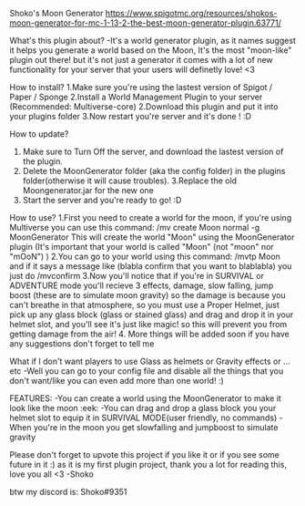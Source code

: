 Shoko's Moon Generator
https://www.spigotmc.org/resources/shokos-moon-generator-for-mc-1-13-2-the-best-moon-generator-plugin.63771/


What's this plugin about?
-It's a world generator plugin, as it names suggest it helps you generate a world based on the Moon, It's the most "moon-like" plugin out there! but it's not just a generator it comes with a lot of new functionality for your server that your users will definetly love! <3

How to install?
1.Make sure you're using the lastest version of Spigot / Paper / Sponge
2.Install a World Management Plugin to your server (Recommended: Multiverse-core)
2.Download this plugin and put it into your plugins folder
3.Now restart you're server and it's done ! :D

How to update?
1. Make sure to Turn Off the server, and download the lastest version of the plugin.
2. Delete the MoonGenerator folder (aka the config folder) in the plugins folder(otherwise it will cause troubles).
3.Replace the old Moongenerator.jar for the new one
4. Start the server and you're ready to go! :D

How to use?
1.First you need to create a world for the moon, if you're using Multiverse you can use this command:
/mv create Moon normal -g MoonGenerator
This will create the world "Moon" using the MoonGenerator plugin
(It's important that your world is called "Moon" (not "moon" nor "mOoN") )
2.You can go to your world using this command:
/mvtp Moon
and if it says a message like (blabla confirm that you want to blablabla)
you just do /mvconfirm
3.Now you'll notice that if you're in SURVIVAL or ADVENTURE mode you'll recieve 3 effects, damage, slow falling, jump boost (these are to simulate moon gravity) so the damage is because you can't breathe in that atmosphere, so you must use a Proper Helmet, just pick up any glass block (glass or stained glass) and drag and drop it in your helmet slot, and you'll see it's just like magic! so this will prevent you from getting damage from the air!
4. More things will be added soon if you have any suggestions don't forget to tell me

What if I don't want players to use Glass as helmets or Gravity effects or ... etc
-Well you can go to your config file and disable all the things that you don't want/like you can even add more than one world! :)

FEATURES:
-You can create a world using the MoonGenerator to make it look like the moon :eek:
-You can drag and drop a glass block you your helmet slot to equip it in SURVIVAL MODE(user friendly, no commands)
-When you're in the moon you get slowfalling and jumpboost to simulate gravity

Please don't forget to upvote this project if you like it or if you see some future in it :) as it is my first plugin project, thank you a lot for reading this, love you all <3
-Shoko

btw my discord is:
Shoko#9351
